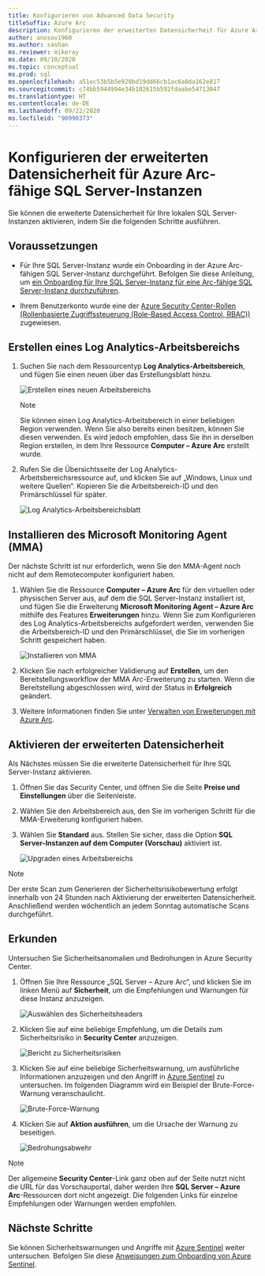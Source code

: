 ```yaml
---
title: Konfigurieren von Advanced Data Security
titleSuffix: Azure Arc
description: Konfigurieren der erweiterten Datensicherheit für Azure Arc-fähige SQL Server-Instanzen
author: anosov1960
ms.author: sashan
ms.reviewer: mikeray
ms.date: 09/10/2020
ms.topic: conceptual
ms.prod: sql
ms.openlocfilehash: a51ec53b5b5e928bd19dd66cb1ac6a8da162e817
ms.sourcegitcommit: c74bb5944994e34b102615b592fdaabe54713047
ms.translationtype: HT
ms.contentlocale: de-DE
ms.lasthandoff: 09/22/2020
ms.locfileid: "90990373"
---
```

# <a name="configure-advanced-data-security-for-azure-arc-enabled-sql-server-instance"></a>Konfigurieren der erweiterten Datensicherheit für Azure Arc-fähige SQL Server-Instanzen

Sie können die erweiterte Datensicherheit für Ihre lokalen SQL Server-Instanzen aktivieren, indem Sie die folgenden Schritte ausführen.

## <a name="prerequisites"></a>Voraussetzungen

* Für Ihre SQL Server-Instanz wurde ein Onboarding in der Azure Arc-fähigen SQL Server-Instanz durchgeführt. Befolgen Sie diese Anleitung, um [ein Onboarding für Ihre SQL Server-Instanz für eine Arc-fähige SQL Server-Instanz durchzuführen](connect.md).

* Ihrem Benutzerkonto wurde eine der [Azure Security Center-Rollen (Rollenbasierte Zugriffssteuerung (Role-Based Access Control, RBAC))](/azure/security-center/security-center-permissions) zugewiesen.

## <a name="create-a-log-analytics-workspace"></a>Erstellen eines Log Analytics-Arbeitsbereichs

1. Suchen Sie nach dem Ressourcentyp __Log Analytics-Arbeitsbereich__, und fügen Sie einen neuen über das Erstellungsblatt hinzu.

   ![Erstellen eines neuen Arbeitsbereichs](media/configure-advanced-data-security/create-new-log-analytics-workspace.png)

   > [!NOTE]
   > Sie können einen Log Analytics-Arbeitsbereich in einer beliebigen Region verwenden. Wenn Sie also bereits einen besitzen, können Sie diesen verwenden. Es wird jedoch empfohlen, dass Sie ihn in derselben Region erstellen, in dem Ihre Ressource __Computer – Azure Arc__ erstellt wurde.

1. Rufen Sie die Übersichtsseite der Log Analytics-Arbeitsbereichsressource auf, und klicken Sie auf „Windows, Linux und weitere Quellen“. Kopieren Sie die Arbeitsbereich-ID und den Primärschlüssel für später.

   ![Log Analytics-Arbeitsbereichsblatt](media/configure-advanced-data-security/log-analytics-workspace-blade.png)

## <a name="install-microsoft-monitoring-agent-mma"></a>Installieren des Microsoft Monitoring Agent (MMA)

Der nächste Schritt ist nur erforderlich, wenn Sie den MMA-Agent noch nicht auf dem Remotecomputer konfiguriert haben.

1. Wählen Sie die Ressource __Computer – Azure Arc__ für den virtuellen oder physischen Server aus, auf dem die SQL Server-Instanz installiert ist, und fügen Sie die Erweiterung __Microsoft Monitoring Agent – Azure Arc__ mithilfe des Features **Erweiterungen** hinzu. Wenn Sie zum Konfigurieren des Log Analytics-Arbeitsbereichs aufgefordert werden, verwenden Sie die Arbeitsbereich-ID und den Primärschlüssel, die Sie im vorherigen Schritt gespeichert haben.

   ![Installieren von MMA](media/configure-advanced-data-security/install-mma-extension.png)

1. Klicken Sie nach erfolgreicher Validierung auf **Erstellen**, um den Bereitstellungsworkflow der MMA Arc-Erweiterung zu starten. Wenn die Bereitstellung abgeschlossen wird, wird der Status in **Erfolgreich** geändert.

1. Weitere Informationen finden Sie unter [Verwalten von Erweiterungen mit Azure Arc](/azure/azure-arc/servers/manage-vm-extensions).

## <a name="enable-advanced-data-security"></a>Aktivieren der erweiterten Datensicherheit

Als Nächstes müssen Sie die erweiterte Datensicherheit für Ihre SQL Server-Instanz aktivieren.

1. Öffnen Sie das Security Center, und öffnen Sie die Seite **Preise und Einstellungen** über die Seitenleiste.

1. Wählen Sie den Arbeitsbereich aus, den Sie im vorherigen Schritt für die MMA-Erweiterung konfiguriert haben.

1. Wählen Sie **Standard** aus. Stellen Sie sicher, dass die Option **SQL Server-Instanzen auf dem Computer (Vorschau)** aktiviert ist.

   ![Upgraden eines Arbeitsbereichs](media/configure-advanced-data-security/upgrade-log-analytics-workspace.png)

 > [!NOTE]
   > Der erste Scan zum Generieren der Sicherheitsrisikobewertung erfolgt innerhalb von 24 Stunden nach Aktivierung der erweiterten Datensicherheit. Anschließend werden wöchentlich an jedem Sonntag automatische Scans durchgeführt.

## <a name="explore"></a>Erkunden

Untersuchen Sie Sicherheitsanomalien und Bedrohungen in Azure Security Center.

1. Öffnen Sie Ihre Ressource „SQL Server – Azure Arc“, und klicken Sie im linken Menü auf **Sicherheit**, um die Empfehlungen und Warnungen für diese Instanz anzuzeigen.

   ![Auswählen des Sicherheitsheaders](media/configure-advanced-data-security/security-heading-sql-server-arc.png)

1. Klicken Sie auf eine beliebige Empfehlung, um die Details zum Sicherheitsrisiko in __Security Center__ anzuzeigen.

   ![Bericht zu Sicherheitsrisiken](media/configure-advanced-data-security/vulnerabilities-report.png)

1. Klicken Sie auf eine beliebige Sicherheitswarnung, um ausführliche Informationen anzuzeigen und den Angriff in [Azure Sentinel](https://docs.microsoft.com/azure/sentinel/overview) zu untersuchen. Im folgenden Diagramm wird ein Beispiel der Brute-Force-Warnung veranschaulicht.

   ![Brute-Force-Warnung](media/configure-advanced-data-security/brute-force-alert.png)

1. Klicken Sie auf **Aktion ausführen**, um die Ursache der Warnung zu beseitigen.

   ![Bedrohungsabwehr](media/configure-advanced-data-security/brute-force-alert-mitigation.png)

> [!NOTE]
> Der allgemeine __Security Center__-Link ganz oben auf der Seite nutzt nicht die URL für das Vorschauportal, daher werden Ihre __SQL Server – Azure Arc__-Ressourcen dort nicht angezeigt. Die folgenden Links für einzelne Empfehlungen oder Warnungen werden empfohlen.

## <a name="next-steps"></a>Nächste Schritte

Sie können Sicherheitswarnungen und Angriffe mit [Azure Sentinel](/azure/sentinel/overview) weiter untersuchen. Befolgen Sie diese [Anweisungen zum Onboarding von Azure Sentinel](/azure/sentinel/connect-data-sources).
